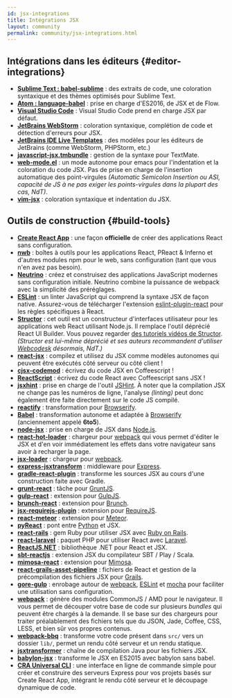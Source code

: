 ```yaml
---
id: jsx-integrations
title: Intégrations JSX
layout: community
permalink: community/jsx-integrations.html
---
```


## Intégrations dans les éditeurs {#editor-integrations}

* **[Sublime Text : babel-sublime](https://github.com/babel/babel-sublime)** : des extraits de code, une coloration syntaxique et des thèmes optimisés pour Sublime Text.
* **[Atom : language-babel](https://atom.io/packages/language-babel)** : prise en charge d'ES2016, de JSX et de Flow.
* **[Visual Studio Code](https://code.visualstudio.com/updates/vFebruary#_languages-javascript)** : Visual Studio Code prend en charge JSX par défaut.
* **[JetBrains WebStorm](https://www.jetbrains.com/webstorm/)** : coloration syntaxique, complétion de code et détection d'erreurs pour JSX.
* **[JetBrains IDE Live Templates](https://github.com/Minwe/jetbrains-react)** : des modèles pour les éditeurs de JetBrains (comme WebStorm, PHPStorm, etc.)
* **[javascript-jsx.tmbundle](https://github.com/jjeising/javascript-jsx.tmbundle)** : gestion de la syntaxe pour TextMate.
* **[web-mode.el](http://web-mode.org)** : un mode autonome pour emacs pour l'indentation et la coloration du code JSX. Pas de prise en charge de l'insertion automatique des point-virgules *(Automatic Semicolon Insertion ou ASI, capacité de JS à ne pas exiger les points-virgules dans la plupart des cas, NdT)*.
* **[vim-jsx](https://github.com/mxw/vim-jsx)** : coloration syntaxique et indentation du JSX.

## Outils de construction {#build-tools}

* **[Create React App](https://github.com/facebookincubator/create-react-app)** : une façon **officielle** de créer des applications React sans configuration.
* **[nwb](https://github.com/insin/nwb)** : boîtes à outils pour les applications React, PReact & Inferno et d'autres modules npm pour le web, sans configuration (tant que vous n'en avez pas besoin).
* **[Neutrino](https://neutrino.js.org/)** : créez et construisez des applications JavaScript modernes sans configuration initiale. Neutrino combine la puissance de webpack avec la simplicité des préréglages.
* **[ESLint](https://eslint.org/)** : un linter JavaScript qui comprend la syntaxe JSX de façon native. Assurez-vous de télécharger l'extension [eslint-plugin-react](https://npmjs.com/package/eslint-plugin-react) pour les règles spécifiques à React.
* **[Structor](https://www.npmjs.com/package/structor)** : cet outil est un constructeur d'interfaces utilisateur pour les applications web React utilisant Node.js. Il remplace l'outil déprécié React UI Builder. Vous pouvez regarder [des tutoriels vidéos de Structor](https://youtu.be/z96xYa51EWI?list=PLAcaUOtEwjoR_U6eE2HQEXwkefeVESix1). *(Structor est lui-même déprécié et ses auteurs recommandent d'utiliser [Webcodesk](https://webcodesk.com/) désormais, NdT.)*
* **[react-jsx](https://github.com/bigpipe/react-jsx)** : compilez et utilisez du JSX comme modèles autonomes qui peuvent être exécutés côté serveur ou côté client !
* **[cjsx-codemod](https://github.com/jsdf/cjsx-codemod)** : écrivez du code JSX en Coffeescript !
* **[ReactScript](https://github.com/1j01/react-script)** : écrivez du code React avec Coffeescript sans JSX !
* **[jsxhint](https://npmjs.org/package/jsxhint)** : prise en charge de l'outil [JSHint](http://jshint.com/). À noter que la compilation JSX ne change pas les numéros de ligne, l'analyse *(linting)* peut donc également être faite directement sur le code JS compilé.
* **[reactify](https://npmjs.org/package/reactify)** : transformation pour [Browserify](http://browserify.org/).
* **[Babel](https://babeljs.io/)** : transformation autonome et adaptée à [Browserify](http://browserify.org/) (anciennement appelé **6to5**).
* **[node-jsx](https://npmjs.org/package/node-jsx)** : prise en charge de JSX dans [Node.js](https://nodejs.org/).
* **[react-hot-loader](https://gaearon.github.io/react-hot-loader/)** : chargeur pour [webpack](https://webpack.github.io/) qui vous permet d'éditer le JSX et d'en voir immédiatement les effets dans votre navigateur sans avoir à recharger la page.
* **[jsx-loader](https://npmjs.org/package/jsx-loader)** : chargeur pour [webpack](https://webpack.github.io/).
* **[express-jsxtransform](https://www.npmjs.org/package/express-jsxtransform)** : middleware pour [Express](https://www.npmjs.org/package/express).
* **[gradle-react-plugin](https://github.com/ehirsch/gradle-react-plugin)** : transforme les sources JSX au cours d'une construction faite avec Gradle.
* **[grunt-react](https://npmjs.org/package/grunt-react)** : tâche pour [GruntJS](https://gruntjs.com/).
* **[gulp-react](https://npmjs.org/package/gulp-react)** : extension pour [GulpJS](https://gulpjs.com/).
* **[brunch-react](https://www.npmjs.org/package/react-brunch)** : extension pour [Brunch](https://brunch.io/).
* **[jsx-requirejs-plugin](https://github.com/philix/jsx-requirejs-plugin)** : extension pour [RequireJS](https://requirejs.org/).
* **[react-meteor](https://github.com/benjamn/react-meteor)** : extension pour [Meteor](https://www.meteor.com/).
* **[pyReact](https://github.com/facebook/react-python)** : pont entre [Python](https://www.python.org/) et JSX.
* **[react-rails](https://github.com/facebook/react-rails)** : gem Ruby pour utiliser JSX avec [Ruby on Rails](https://rubyonrails.org/).
* **[react-laravel](https://github.com/talyssonoc/react-laravel)** : paquet PHP pour utiliser React avec [Laravel](https://laravel.com/).
* **[ReactJS.NET](https://reactjs.net/)** : bibliothèque .NET pour React et JSX.
* **[sbt-reactjs](https://github.com/ddispaltro/sbt-reactjs)** : extension JSX du compilateur SBT / Play / Scala.
* **[mimosa-react](https://github.com/dbashford/mimosa-react)** : extension pour [Mimosa](http://mimosa.io).
* **[react-grails-asset-pipeline](https://github.com/peh/react-grails-asset-pipeline)** : fichiers de React et gestion de la précompilation des fichiers JSX pour [Grails](https://grails.org/).
* **[gore-gulp](https://github.com/goreutils/gore-gulp)** : enrobage autour de [webpack](https://webpack.github.io/), [ESLint](https://eslint.org/) et [mocha](https://mochajs.org/) pour faciliter une utilisation sans configuration.
* **[webpack](https://github.com/webpack/webpack)** :  génère des modules CommonJS / AMD pour le navigateur. Il vous permet de découper votre base de code sur plusieurs *bundles* qui peuvent être chargés à la demande. Il se base sur des chargeurs pour traiter préalablement des fichiers tels que du JSON, Jade, Coffee, CSS, LESS, et bien sûr vos propres contenus.
* **[webpack-bbq](https://github.com/wenbing/webpack-bbq)** : transforme votre code présent dans `src/` vers un dossier `lib/`, permet un rendu côté serveur et un rendu statique.
* **[jsxtransformer](https://github.com/cronn-de/jsxtransformer)** : chaîne de compilation Java pour les fichiers JSX.
* **[babylon-jsx](https://github.com/marionebl/babylon-jsx)** : transforme le JSX en ES2015 avec babylon sans babel.
* **[CRA Universal CLI](https://github.com/antonybudianto/cra-universal)** : une interface en ligne de commande simple pour créer et construire des serveurs Express pour vos projets basés sur Create React App, intégrant le rendu côté serveur et le découpage dynamique de code.
